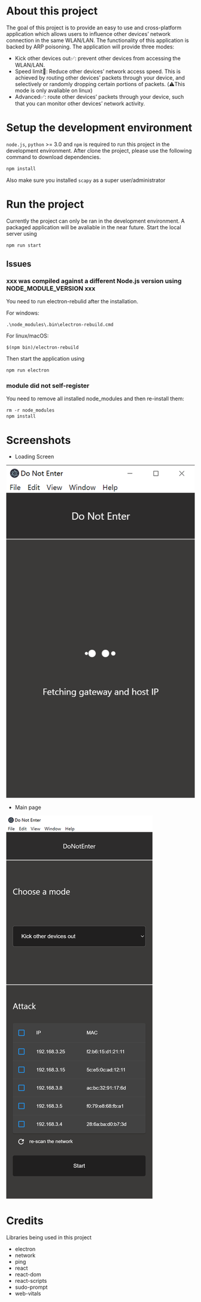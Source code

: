 # About this project

The goal of this project is to provide an easy to use and cross-platform application which allows users to influence other devices’ network connection in the same WLAN/LAN. The functionality of this application is backed by ARP poisoning. The application will provide three modes:

- Kick other devices out:white_check_mark:: prevent other devices from accessing the WLAN/LAN.
- Speed limit:construction:: Reduce other devices’ network access speed. This is achieved by routing other devices' packets through your device, and selectively or randomly dropping certain portions of packets. (:warning:This mode is only avaliable on linux)
- Advanced:white_check_mark:: route other devices’ packets through your device, such that you can monitor other devices’ network activity.

# Setup the development environment

`node.js`, `python` >= 3.0 and `npm` is required to run this project in the development environment.
After clone the project, please use the following command to download dependencies.

```bash
npm install
```

Also make sure you installed `scapy` as a super user/administrator

# Run the project

Currently the project can only be ran in the development environment. A packaged application will be avaliable in the near future.
Start the local server using

```bash
npm run start
```

## Issues

### xxx was compiled against a different Node.js version using NODE_MODULE_VERSION xxx

You need to run electron-rebulid after the installation.

For windows:

```
.\node_modules\.bin\electron-rebuild.cmd
```

For linux/macOS:

```
$(npm bin)/electron-rebuild
```

Then start the application using

```bash
npm run electron
```

### module did not self-register

You need to remove all installed node_modules and then re-install them:

```
rm -r node_modules
npm install
```

# Screenshots

- Loading Screen

![loading](./doc/loading.png)

- Main page

![main](./doc/main.png)

# Credits

Libraries being used in this project

- electron
- network
- ping
- react
- react-dom
- react-scripts
- sudo-prompt
- web-vitals
